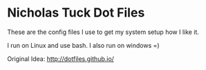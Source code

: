 # Nicholas Tuck Dot Files
These are the config files I use to get my system setup how I like it. 

I run on Linux and use bash.
I also run on windows =)


Original Idea: http://dotfiles.github.io/
